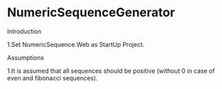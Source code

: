 # NumericSequenceGenerator

Introduction

1.Set NumericSequence.Web as StartUp Project.

Assumptions

1.It is assumed that all sequences should be positive (without 0 in case of even and fibonacci sequences).
